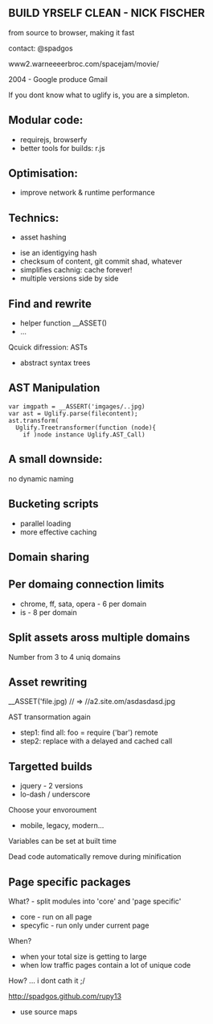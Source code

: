 BUILD YRSELF CLEAN - NICK FISCHER
---------------------------------

from source to browser, making it fast

contact: @spadgos

www2.warneeeerbroc.com/spacejam/movie/

2004 - Google produce Gmail

If you dont know what to uglify is, you are a simpleton.

Modular code:
-------------

- requirejs, browserfy
- better tools for builds: r.js

Optimisation:
-------------

- improve network & runtime performance

Technics:
---------

* asset hashing
 - ise an identigying hash
 - checksum of content, git commit shad, whatever
 - simplifies cachnig: cache forever!
 - multiple versions side by side
 
Find and rewrite 
----------------

- helper function __ASSET()
- ...

Qcuick difression: ASTs
- abstract syntax trees

AST Manipulation
----------------

```
var imgpath = __ASSERT('imgages/..jpg)
var ast = Uglify.parse(filecontent);
ast.transform(
  Uglify.Treetransformer(function (node){
    if )node instance Uglify.AST_Call)

```
 
A small downside:
-----------------

no dynamic naming

Bucketing scripts
-----------------

* parallel loading
* more effective caching

Domain sharing
--------------

Per domaing connection limits
-----------------------------

- chrome, ff, sata, opera - 6 per domain
- is - 8 per domain 

Split assets aross multiple domains
-----------------------------------

Number from 3 to 4 uniq domains

Asset rewriting
---------------

__ASSET('file.jpg) // => //a2.site.om/asdasdasd.jpg

AST transormation again
- step1: find all: foo = require ('bar') remote
- step2: replace with a delayed and cached call

Targetted builds
----------------

- jquery - 2 versions
- lo-dash / underscore 

Choose your envoroument
- mobile, legacy, modern...

Variables can be set at built time

Dead code automatically remove during minification

Page specific packages
----------------------

What? - split modules into 'core' and 'page specific'
- core - run on all page
- specyfic - run only under current page

When?
- when your total size is getting to large
- when low traffic pages contain a lot of unique code

How?
... i dont cath it ;/

http://spadgos.github.com/rupy13

- use source maps

